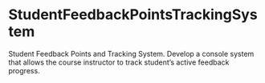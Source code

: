 # StudentFeedbackPointsTrackingSystem
Student Feedback Points and Tracking System. Develop a console system that allows the course instructor to track student’s active feedback progress. 
